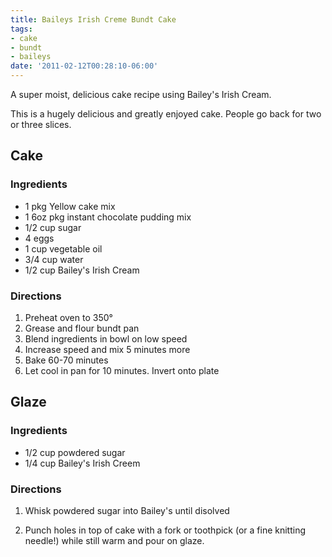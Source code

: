```yaml
---
title: Baileys Irish Creme Bundt Cake
tags:
- cake
- bundt
- baileys
date: '2011-02-12T00:28:10-06:00'
---
```

A super moist, delicious cake recipe using Bailey's Irish Cream.

This is a hugely delicious and greatly enjoyed cake. People go back
for two or three slices.

##  Cake

### Ingredients

* 1 pkg Yellow cake mix
* 1 6oz pkg instant chocolate pudding mix
* 1/2 cup sugar
* 4 eggs
* 1 cup vegetable oil
* 3/4 cup water
* 1/2 cup Bailey's Irish Cream

###  Directions

1.  Preheat oven to 350°
1.  Grease and flour bundt pan
1.  Blend ingredients in bowl on low speed
1.  Increase speed and mix 5 minutes more
1.  Bake 60-70 minutes
1.  Let cool in pan for 10 minutes. Invert onto plate


##  Glaze

###  Ingredients

* 1/2 cup powdered sugar
* 1/4 cup Bailey's Irish Creem

###  Directions

1.  Whisk powdered sugar into Bailey's until disolved

1.  Punch holes in top of cake with a fork or toothpick (or a fine knitting needle!) while still warm and pour on glaze.
